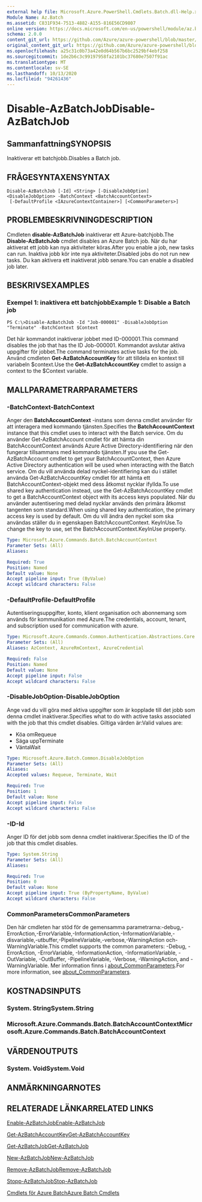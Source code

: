 ```yaml
---
external help file: Microsoft.Azure.PowerShell.Cmdlets.Batch.dll-Help.xml
Module Name: Az.Batch
ms.assetid: C831F934-7513-4882-A155-816E56CD9807
online version: https://docs.microsoft.com/en-us/powershell/module/az.batch/disable-azbatchjob
schema: 2.0.0
content_git_url: https://github.com/Azure/azure-powershell/blob/master/src/Batch/Batch/help/Disable-AzBatchJob.md
original_content_git_url: https://github.com/Azure/azure-powershell/blob/master/src/Batch/Batch/help/Disable-AzBatchJob.md
ms.openlocfilehash: a25c31c0b73a42e0d64b567b6bc2529bf4ebf258
ms.sourcegitcommit: 1de2b6c3c99197958fa2101bc37680e7507f91ac
ms.translationtype: MT
ms.contentlocale: sv-SE
ms.lasthandoff: 10/13/2020
ms.locfileid: "94261436"
---
```

# <span data-ttu-id="95f7b-101">Disable-AzBatchJob</span><span class="sxs-lookup"><span data-stu-id="95f7b-101">Disable-AzBatchJob</span></span>

## <span data-ttu-id="95f7b-102">Sammanfattning</span><span class="sxs-lookup"><span data-stu-id="95f7b-102">SYNOPSIS</span></span>
<span data-ttu-id="95f7b-103">Inaktiverar ett batchjobb.</span><span class="sxs-lookup"><span data-stu-id="95f7b-103">Disables a Batch job.</span></span>

## <span data-ttu-id="95f7b-104">FRÅGESYNTAXEN</span><span class="sxs-lookup"><span data-stu-id="95f7b-104">SYNTAX</span></span>

```
Disable-AzBatchJob [-Id] <String> [-DisableJobOption] <DisableJobOption> -BatchContext <BatchAccountContext>
 [-DefaultProfile <IAzureContextContainer>] [<CommonParameters>]
```

## <span data-ttu-id="95f7b-105">PROBLEMBESKRIVNING</span><span class="sxs-lookup"><span data-stu-id="95f7b-105">DESCRIPTION</span></span>
<span data-ttu-id="95f7b-106">Cmdleten **disable-AzBatchJob** inaktiverar ett Azure-batchjobb.</span><span class="sxs-lookup"><span data-stu-id="95f7b-106">The **Disable-AzBatchJob** cmdlet disables an Azure Batch job.</span></span>
<span data-ttu-id="95f7b-107">När du har aktiverat ett jobb kan nya aktiviteter köras.</span><span class="sxs-lookup"><span data-stu-id="95f7b-107">After you enable a job, new tasks can run.</span></span>
<span data-ttu-id="95f7b-108">Inaktiva jobb kör inte nya aktiviteter.</span><span class="sxs-lookup"><span data-stu-id="95f7b-108">Disabled jobs do not run new tasks.</span></span>
<span data-ttu-id="95f7b-109">Du kan aktivera ett inaktiverat jobb senare.</span><span class="sxs-lookup"><span data-stu-id="95f7b-109">You can enable a disabled job later.</span></span>

## <span data-ttu-id="95f7b-110">BESKRIVS</span><span class="sxs-lookup"><span data-stu-id="95f7b-110">EXAMPLES</span></span>

### <span data-ttu-id="95f7b-111">Exempel 1: inaktivera ett batchjobb</span><span class="sxs-lookup"><span data-stu-id="95f7b-111">Example 1: Disable a Batch job</span></span>
```
PS C:\>Disable-AzBatchJob -Id "Job-000001" -DisableJobOption "Terminate" -BatchContext $Context
```

<span data-ttu-id="95f7b-112">Det här kommandot inaktiverar jobbet med ID-000001.</span><span class="sxs-lookup"><span data-stu-id="95f7b-112">This command disables the job that has the ID Job-000001.</span></span>
<span data-ttu-id="95f7b-113">Kommandot avslutar aktiva uppgifter för jobbet.</span><span class="sxs-lookup"><span data-stu-id="95f7b-113">The command terminates active tasks for the job.</span></span>
<span data-ttu-id="95f7b-114">Använd cmdleten **Get-AzBatchAccountKey** för att tilldela en kontext till variabeln $context.</span><span class="sxs-lookup"><span data-stu-id="95f7b-114">Use the **Get-AzBatchAccountKey** cmdlet to assign a context to the $Context variable.</span></span>

## <span data-ttu-id="95f7b-115">MALLPARAMETRAR</span><span class="sxs-lookup"><span data-stu-id="95f7b-115">PARAMETERS</span></span>

### <span data-ttu-id="95f7b-116">-BatchContext</span><span class="sxs-lookup"><span data-stu-id="95f7b-116">-BatchContext</span></span>
<span data-ttu-id="95f7b-117">Anger den **BatchAccountContext** -instans som denna cmdlet använder för att interagera med kommando tjänsten.</span><span class="sxs-lookup"><span data-stu-id="95f7b-117">Specifies the **BatchAccountContext** instance that this cmdlet uses to interact with the Batch service.</span></span>
<span data-ttu-id="95f7b-118">Om du använder Get-AzBatchAccount cmdlet för att hämta din BatchAccountContext används Azure Active Directory-identifiering när den fungerar tillsammans med kommando tjänsten.</span><span class="sxs-lookup"><span data-stu-id="95f7b-118">If you use the Get-AzBatchAccount cmdlet to get your BatchAccountContext, then Azure Active Directory authentication will be used when interacting with the Batch service.</span></span> <span data-ttu-id="95f7b-119">Om du vill använda delad nyckel-identifiering kan du i stället använda Get-AzBatchAccountKey cmdlet för att hämta ett BatchAccountContext-objekt med dess åtkomst nycklar ifyllda.</span><span class="sxs-lookup"><span data-stu-id="95f7b-119">To use shared key authentication instead, use the Get-AzBatchAccountKey cmdlet to get a BatchAccountContext object with its access keys populated.</span></span> <span data-ttu-id="95f7b-120">När du använder autentisering med delad nycklar används den primära åtkomst tangenten som standard.</span><span class="sxs-lookup"><span data-stu-id="95f7b-120">When using shared key authentication, the primary access key is used by default.</span></span> <span data-ttu-id="95f7b-121">Om du vill ändra den nyckel som ska användas ställer du in egenskapen BatchAccountContext. KeyInUse.</span><span class="sxs-lookup"><span data-stu-id="95f7b-121">To change the key to use, set the BatchAccountContext.KeyInUse property.</span></span>

```yaml
Type: Microsoft.Azure.Commands.Batch.BatchAccountContext
Parameter Sets: (All)
Aliases:

Required: True
Position: Named
Default value: None
Accept pipeline input: True (ByValue)
Accept wildcard characters: False
```

### <span data-ttu-id="95f7b-122">-DefaultProfile</span><span class="sxs-lookup"><span data-stu-id="95f7b-122">-DefaultProfile</span></span>
<span data-ttu-id="95f7b-123">Autentiseringsuppgifter, konto, klient organisation och abonnemang som används för kommunikation med Azure.</span><span class="sxs-lookup"><span data-stu-id="95f7b-123">The credentials, account, tenant, and subscription used for communication with azure.</span></span>

```yaml
Type: Microsoft.Azure.Commands.Common.Authentication.Abstractions.Core.IAzureContextContainer
Parameter Sets: (All)
Aliases: AzContext, AzureRmContext, AzureCredential

Required: False
Position: Named
Default value: None
Accept pipeline input: False
Accept wildcard characters: False
```

### <span data-ttu-id="95f7b-124">-DisableJobOption</span><span class="sxs-lookup"><span data-stu-id="95f7b-124">-DisableJobOption</span></span>
<span data-ttu-id="95f7b-125">Ange vad du vill göra med aktiva uppgifter som är kopplade till det jobb som denna cmdlet inaktiverar.</span><span class="sxs-lookup"><span data-stu-id="95f7b-125">Specifies what to do with active tasks associated with the job that this cmdlet disables.</span></span>
<span data-ttu-id="95f7b-126">Giltiga värden är:</span><span class="sxs-lookup"><span data-stu-id="95f7b-126">Valid values are:</span></span>
- <span data-ttu-id="95f7b-127">Köa om</span><span class="sxs-lookup"><span data-stu-id="95f7b-127">Requeue</span></span>
- <span data-ttu-id="95f7b-128">Säga upp</span><span class="sxs-lookup"><span data-stu-id="95f7b-128">Terminate</span></span>
- <span data-ttu-id="95f7b-129">Vänta</span><span class="sxs-lookup"><span data-stu-id="95f7b-129">Wait</span></span>

```yaml
Type: Microsoft.Azure.Batch.Common.DisableJobOption
Parameter Sets: (All)
Aliases:
Accepted values: Requeue, Terminate, Wait

Required: True
Position: 1
Default value: None
Accept pipeline input: False
Accept wildcard characters: False
```

### <span data-ttu-id="95f7b-130">-ID</span><span class="sxs-lookup"><span data-stu-id="95f7b-130">-Id</span></span>
<span data-ttu-id="95f7b-131">Anger ID för det jobb som denna cmdlet inaktiverar.</span><span class="sxs-lookup"><span data-stu-id="95f7b-131">Specifies the ID of the job that this cmdlet disables.</span></span>

```yaml
Type: System.String
Parameter Sets: (All)
Aliases:

Required: True
Position: 0
Default value: None
Accept pipeline input: True (ByPropertyName, ByValue)
Accept wildcard characters: False
```

### <span data-ttu-id="95f7b-132">CommonParameters</span><span class="sxs-lookup"><span data-stu-id="95f7b-132">CommonParameters</span></span>
<span data-ttu-id="95f7b-133">Den här cmdleten har stöd för de gemensamma parametrarna:-debug,-ErrorAction,-ErrorVariable,-InformationAction,-InformationVariable,-disvariable,-utbuffer,-PipelineVariable,-verbose,-WarningAction och-WarningVariable.</span><span class="sxs-lookup"><span data-stu-id="95f7b-133">This cmdlet supports the common parameters: -Debug, -ErrorAction, -ErrorVariable, -InformationAction, -InformationVariable, -OutVariable, -OutBuffer, -PipelineVariable, -Verbose, -WarningAction, and -WarningVariable.</span></span> <span data-ttu-id="95f7b-134">Mer information finns i [about_CommonParameters](http://go.microsoft.com/fwlink/?LinkID=113216).</span><span class="sxs-lookup"><span data-stu-id="95f7b-134">For more information, see [about_CommonParameters](http://go.microsoft.com/fwlink/?LinkID=113216).</span></span>

## <span data-ttu-id="95f7b-135">KOSTNADS</span><span class="sxs-lookup"><span data-stu-id="95f7b-135">INPUTS</span></span>

### <span data-ttu-id="95f7b-136">System. String</span><span class="sxs-lookup"><span data-stu-id="95f7b-136">System.String</span></span>

### <span data-ttu-id="95f7b-137">Microsoft.Azure.Commands.Batch.BatchAccountContext</span><span class="sxs-lookup"><span data-stu-id="95f7b-137">Microsoft.Azure.Commands.Batch.BatchAccountContext</span></span>

## <span data-ttu-id="95f7b-138">VÄRDEN</span><span class="sxs-lookup"><span data-stu-id="95f7b-138">OUTPUTS</span></span>

### <span data-ttu-id="95f7b-139">System. Void</span><span class="sxs-lookup"><span data-stu-id="95f7b-139">System.Void</span></span>

## <span data-ttu-id="95f7b-140">ANMÄRKNINGAR</span><span class="sxs-lookup"><span data-stu-id="95f7b-140">NOTES</span></span>

## <span data-ttu-id="95f7b-141">RELATERADE LÄNKAR</span><span class="sxs-lookup"><span data-stu-id="95f7b-141">RELATED LINKS</span></span>

[<span data-ttu-id="95f7b-142">Enable-AzBatchJob</span><span class="sxs-lookup"><span data-stu-id="95f7b-142">Enable-AzBatchJob</span></span>](./Enable-AzBatchJob.md)

[<span data-ttu-id="95f7b-143">Get-AzBatchAccountKey</span><span class="sxs-lookup"><span data-stu-id="95f7b-143">Get-AzBatchAccountKey</span></span>](./Get-AzBatchAccountKey.md)

[<span data-ttu-id="95f7b-144">Get-AzBatchJob</span><span class="sxs-lookup"><span data-stu-id="95f7b-144">Get-AzBatchJob</span></span>](./Get-AzBatchJob.md)

[<span data-ttu-id="95f7b-145">New-AzBatchJob</span><span class="sxs-lookup"><span data-stu-id="95f7b-145">New-AzBatchJob</span></span>](./New-AzBatchJob.md)

[<span data-ttu-id="95f7b-146">Remove-AzBatchJob</span><span class="sxs-lookup"><span data-stu-id="95f7b-146">Remove-AzBatchJob</span></span>](./Remove-AzBatchJob.md)

[<span data-ttu-id="95f7b-147">Stopp-AzBatchJob</span><span class="sxs-lookup"><span data-stu-id="95f7b-147">Stop-AzBatchJob</span></span>](./Stop-AzBatchJob.md)

[<span data-ttu-id="95f7b-148">Cmdlets för Azure Batch</span><span class="sxs-lookup"><span data-stu-id="95f7b-148">Azure Batch Cmdlets</span></span>](/powershell/module/Az.Batch/)
